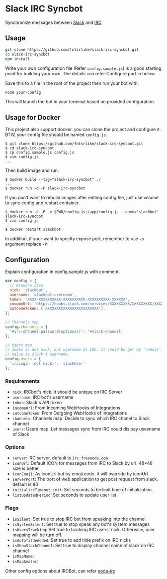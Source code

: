 # Slack IRC Syncbot
Synchronize messages between [Slack](http://slack.com) and [IRC](https://en.wikipedia.org/wiki/Internet_Relay_Chat).

## Usage

```bash
git clone https://github.com/fntsrlike/slack-irc-syncbot.git
cd slack-irc-syncbot
npm install
```

Write your own configuration file (Refer `config.sample.js`) is a good starting point for building your own. The details can refer Configure part in below.

Save this to a file in the root of the project then run your bot with:

    node your-config

This will launch the bot in your terminal based on provided configuration.

## Usage for Docker

This project also support docker. you can clone the project and configure it. BTW, your config file should be named `config.js`.
```shell
$ git clone https://github.com/fntsrlike/slack-irc-syncbot.git
$ cd slack-irc-syncbot
$ cp config.sample.js config.js
$ vim config.js
...
```

Then build image and run.
```shell
$ docker build --tag="slack-irc-syncbot" ./
...
$ docker run -d -P slack-irc-syncbot
```

If you don't want to rebuild images after editing config file, just use volume to sync config and restart container.
```shell
$ docker run -d -P -v $PWD/config.js:/app/config.js --name="slackbot" slack-irc-syncbot
$ vim config.js
...
$ docker restart slackbot
```

In addition, if your want to specify expose port, remember to use `-p` argument replace `-P`

## Configuration
Explain configuration in config.sample.js with comment.
```javascript
var config = {
  // Require item
  nick: 'slackbot',
  username: 'slackbot-username',
  token: 'XXXX-XXXXXXXXXX-XXXXXXXXXX-XXXXXXXXXX-XXXXXX',
  incomeUrl: 'https://hooks.slack.com/services/XXXXXXXXX/XXXXXXXXX/XXXXXXXXXXXXXXXXXXXXXXXX',
  outcomeToken: ['XXXXXXXXXXXXXXXXXXXXXXXX'],
};

// Channels map
config.channels = {
  '#irc-channel password(optional)': '#slack-channel'
};

// Users map
// Index is not nick, but username at IRC. It could be get by `/whois`.
// Value is slack's username.
config.users = {
  'ircLogin (not nick)': 'slackUser'
};
```

### Requirements
- `nick`: IRCbot's nick, it should be unique on IRC Server
- `username`: IRC bot's username
- `token`: Slack's API token
- `incomeUrl`: From Incoming WebHooks  of Integrations
- `outcomeToken`: From Outgoing WebHooks of Integrations
- `channels`: Channels map. Decide to sync which IRC chanel to Slack channel
- `users`: Users map. Let messages sync from IRC could dislpay usesname of Slack

### Options
- `server`: IRC server, default is `irc.freenode.com`
- `iconUrl`: Default ICON for messages from IRC to Slack by url. 48*48 size is better
- `iconEmoji`: As iconUrl but by emoji code. It will override by iconUrl
- `serverPort`: The port of web application to get post request from slack. default is 80
- `initializeTimeoutLimit`: Set seconds to be limit time of initialization.
- `listUpdatedPeriod`: Set seconds to update user list

### Flags
- `isSilent`: Set true to stop IRC bot from speaking into the channel
- `isSystemSilent`: Set true to stop speak any bot's system messages
- `isUsersTracking`: Set true to tracking IRC users' nick. Otherwise, user mapping will be turn off.
- `isAutoTildeAdded`: Set true to add tilde prefix on IRC nicks
- `isShowSlackChannel`: Set true to display channel name of slack on IRC channel
- `isMapName`:
- `isMapAvatar`:

Other config options about IRCBot, can refer [node-irc](https://github.com/martynsmith/node-irc/blob/0.3.x/lib/irc.js)
